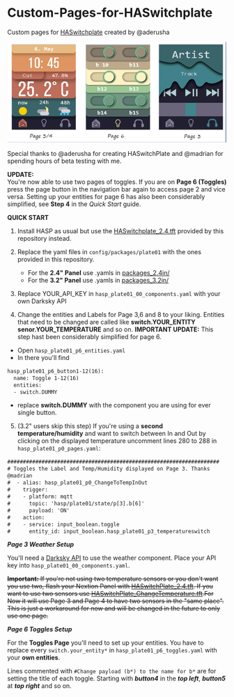 # Custom-Pages-for-HASwitchplate
Custom pages for [HASwitchplate](https://github.com/aderusha/HASwitchPlate) created by @aderusha

![alt text](https://raw.githubusercontent.com/zonko16/Custom-Pages-for-HASwitchplate/master/Preview.png)


Special thanks to @aderusha for creating HASwitchPlate and @madrian for spending hours of beta testing with me. 

**UPDATE:**  
You're now able to use two pages of toggles. If you are on **Page 6 (Toggles)** press the page button in the navigation bar again to access page 2 and vice versa. Setting up your entities for page 6 has also been considerably simplified, see **Step 4** in the *Quick Start* guide.   

**QUICK START**

1. Install HASP as usual but use the [HASwitchplate_2.4.tft](https://github.com/zonko16/Custom-Pages-for-HASwitchplate/blob/master/Nextion%20HMI/HASwitchPlate_2.4.tft) provided by this repository instead. 

2. Replace the yaml files in ```config/packages/plate01``` with the ones provided in this repository.
    - For the **2.4" Panel** use .yamls in [packages_2.4in/](https://github.com/zonko16/Custom-Pages-for-HASwitchplate/tree/master/packages_2.4in) 
    - For the **3.2" Panel** use .yamls in [packages_3.2in/](https://github.com/zonko16/Custom-Pages-for-HASwitchplate/tree/master/packages_3.2in)
3. Replace YOUR_API_KEY in ```hasp_plate01_00_components.yaml``` with your own Darksky API 

4. Change the entities and Labels for Page 3,6 and 8 to your liking.
Entities that need to be changed are called like **switch.YOUR_ENTITY** **senor.YOUR_TEMPERATURE** and so on.
**IMPORTANT UPDATE:** This step hast been considerably simplified for page 6. 
- Open ```hasp_plate01_p6_entities.yaml```
- In there you'll find 
```
hasp_plate01_p6_button1-12(16):
  name: Toggle 1-12(16)
  entities:
  - switch.DUMMY
```
- replace **switch.DUMMY** with the component you are using for ever single button.

5. (3.2" users skip this step) If you're using a **second temperature/humidity** and want to switch between In and  Out by clicking on the displayed temperature uncomment lines 280 to 288 in ```hasp_plate01_p0_pages.yaml```:

```
####################################################################
# Toggles the Label and Temp/Humidity displayed on Page 3. Thanks @madrian
#  - alias: hasp_plate01_p0_ChangeToTempInOut
#    trigger:
#    - platform: mqtt
#      topic: 'hasp/plate01/state/p[3].b[6]'
#      payload: 'ON' 
#    action:
#    - service: input_boolean.toggle
#      entity_id: input_boolean.hasp_plate01_p3_temperatureswitch
```




**_Page 3 Weather Setup_**

You'll need a [Darksky API](https://darksky.net/dev) to use the weather component. Place your API key into ```hasp_plate01_00_components.yaml```. 

~~**Important:** If you're not using two temperature sensors or you don't want you use two, flash your Nextion Panel with [HASwitchPlate_2.4.tft](https://github.com/zonko16/Custom-Pages-for-HASwitchplate/blob/master/Nextion%20HMI/HASwitchPlate_2.4.tft). If you want to use two sensors use [HASwitchPlate_ChangeTemperature.tft](https://github.com/zonko16/Custom-Pages-for-HASwitchplate/blob/master/Nextion%20HMI/HASwitchPlate_2.4_ChangeTemperature.tft).For Now it will use Page 3 and Page 4 to have two sensors in the "same place". This is just a workaround for now and will be changed in the future to only use one page.~~


**_Page 6 Toggles Setup_**

For the **Toggles Page** you'll need to set up your entities. You have to replace every ```switch.your_entity*``` in ```hasp_plate01_p6_toggles.yaml``` with your **own entities**.

Lines commented with ```#Change payload (b*) to the name for b*```  are for setting the title of each toggle. Starting with **_button4_** in the **_top left_**, **_button5_** at **_top right_** and so on.


